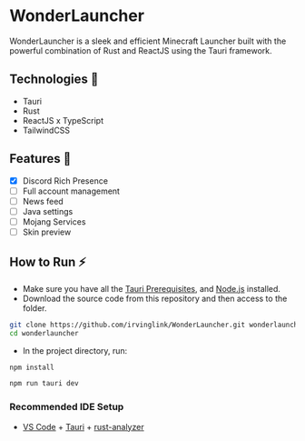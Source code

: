# WonderLauncher

WonderLauncher is a sleek and efficient Minecraft Launcher built with the powerful combination of Rust and ReactJS using the Tauri framework. 

## Technologies 💎
- Tauri
- Rust
- ReactJS x TypeScript
- TailwindCSS

## Features 🎯
- [x] Discord Rich Presence
- [ ] Full account management
- [ ] News feed
- [ ] Java settings
- [ ] Mojang Services
- [ ] Skin preview

## How to Run ⚡
- Make sure you have all the [Tauri Prerequisites](https://tauri.app/v1/guides/getting-started/prerequisites), and [Node.js](https://nodejs.org/en) installed.
- Download the source code from this repository and then access to the folder.
```bash
git clone https://github.com/irvinglink/WonderLauncher.git wonderlauncher
cd wonderlauncher
```

- In the project directory, run:
```bash
npm install

npm run tauri dev
```

### Recommended IDE Setup

- [VS Code](https://code.visualstudio.com/) + [Tauri](https://marketplace.visualstudio.com/items?itemName=tauri-apps.tauri-vscode) + [rust-analyzer](https://marketplace.visualstudio.com/items?itemName=rust-lang.rust-analyzer)
